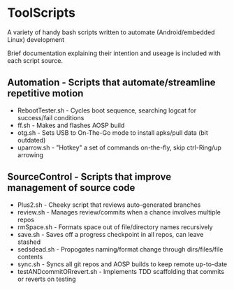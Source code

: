 # ToolScripts
A variety of handy bash scripts written to automate (Android/embedded Linux) development

Brief documentation explaining their intention and useage is included with each script source.

## Automation    - Scripts that automate/streamline repetitive motion
- RebootTester.sh - Cycles boot sequence, searching logcat for success/fail conditions
- ff.sh           - Makes and flashes AOSP build
- otg.sh          - Sets USB to On-The-Go mode to install apks/pull data (bit outdated)
- uparrow.sh      - "Hotkey" a set of commands on-the-fly, skip ctrl-Ring/up arrowing

## SourceControl - Scripts that improve management of source code
- Plus2.sh                  - Cheeky script that reviews auto-generated branches
- review.sh                 - Manages review/commits when a chance involves multiple repos
- rmSpace.sh                - Formats space out of file/directory names recursively
- save.sh                   - Saves off a progress checkpoint in all repos, can leave stashed
- sedsdead.sh               - Propogates naming/format change through dirs/files/file contents
- sync.sh                   - Syncs all git repos and AOSP builds to keep remote up-to-date
- testANDcommitORrevert.sh  - Implements TDD scaffolding that commits or reverts on testing
